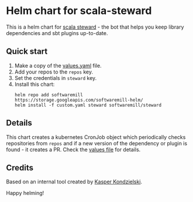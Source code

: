 # Helm chart for scala-steward

This is a helm chart for [scala steward](https://github.com/fthomas/scala-steward) - the bot that helps you keep library dependencies and sbt plugins up-to-date.

## Quick start

1. Make a copy of the [values.yaml](helm/steward/values.yaml) file.
1. Add your repos to the `repos` key.
1. Set the credentials in `steward` key.
1. Install this chart:
   ```shell script
   helm repo add softwaremill https://storage.googleapis.com/softwaremill-helm/ 
   helm install -f custom.yaml steward softwaremill/steward
   ```
   
 ## Details
 
 This chart creates a kubernetes CronJob object which periodically checks repositories from `repos` and if a new version of the dependency or plugin is found - it creates a PR.
 Check the [values file](helm/steward/values.yaml) for details.
 
 ## Credits
 
 Based on an internal tool created by [Kasper Kondzielski](https://github.com/ghostbuster91).
 
 Happy helming!
